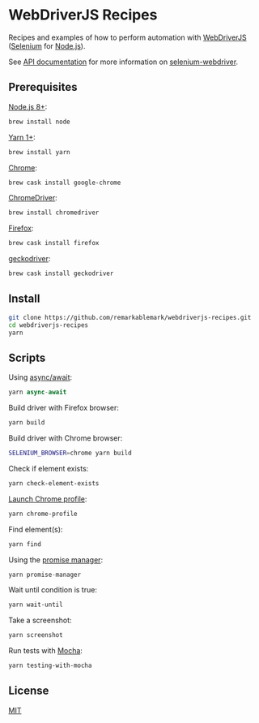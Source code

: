 # WebDriverJS Recipes

Recipes and examples of how to perform automation with [WebDriverJS](https://github.com/SeleniumHQ/selenium/wiki/WebDriverJs) ([Selenium](https://www.seleniumhq.org/) for [Node.js](https://nodejs.org/)).

See [API documentation](https://seleniumhq.github.io/selenium/docs/api/javascript/index.html) for more information on [selenium-webdriver](https://www.npmjs.com/package/selenium-webdriver).

## Prerequisites

[Node.js 8+](https://nodejs.org/en/download/):

```sh
brew install node
```

[Yarn 1+](https://classic.yarnpkg.com/en/docs/install/):

```sh
brew install yarn
```

[Chrome](https://www.google.com/chrome/):

```sh
brew cask install google-chrome
```

[ChromeDriver](https://chromedriver.chromium.org/downloads):

```sh
brew install chromedriver
```

[Firefox](https://www.mozilla.org/en-US/firefox/new/):

```sh
brew cask install firefox
```

[geckodriver](https://github.com/mozilla/geckodriver/releases):

```sh
brew cask install geckodriver
```

## Install

```sh
git clone https://github.com/remarkablemark/webdriverjs-recipes.git
cd webdriverjs-recipes
yarn
```

## Scripts

Using [async/await](https://javascript.info/async-await):

```js
yarn async-await
```

Build driver with Firefox browser:

```sh
yarn build
```

Build driver with Chrome browser:

```sh
SELENIUM_BROWSER=chrome yarn build
```

Check if element exists:

```sh
yarn check-element-exists
```

[Launch Chrome profile](https://remarkablemark.org/blog/2016/11/27/webdriverjs-chrome-profile/):

```sh
yarn chrome-profile
```

Find element(s):

```sh
yarn find
```

Using the [promise manager](https://seleniumhq.github.io/selenium/docs/api/javascript/module/selenium-webdriver/lib/promise.html):

```js
yarn promise-manager
```

Wait until condition is true:

```sh
yarn wait-until
```

Take a screenshot:

```sh
yarn screenshot
```

Run tests with [Mocha](https://mochajs.org/):

```sh
yarn testing-with-mocha
```

## License

[MIT](LICENSE)
